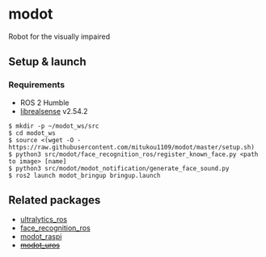 # modot

Robot for the visually impaired

## Setup & launch

### Requirements

- ROS 2 Humble
- [librealsense](https://github.com/IntelRealSense/librealsense) v2.54.2

```
$ mkdir -p ~/modot_ws/src
$ cd modot_ws
$ source <(wget -O - https://raw.githubusercontent.com/mitukou1109/modot/master/setup.sh)
$ python3 src/modot/face_recognition_ros/register_known_face.py <path to image> [name]
$ python3 src/modot/modot_notification/generate_face_sound.py
$ ros2 launch modot_bringup bringup.launch
```

## Related packages

- [ultralytics_ros](https://github.com/mitukou1109/ultralytics_ros)
- [face_recognition_ros](https://github.com/mitukou1109/face_recognition_ros)
- [modot_raspi](https://github.com/mitukou1109/modot_raspi)
- ~~[modot_uros](https://github.com/mitukou1109/modot_uros)~~
